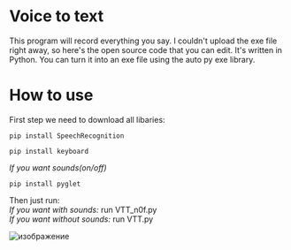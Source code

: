 # Voice to text
This program will record everything you say.
I couldn't upload the exe file right away, so here's the open source code that you can edit.
It's written in Python. You can turn it into an exe file using the auto py exe library.



# How to use
First step we need to download all libaries:                                                                                                                                                                          

`pip install SpeechRecognition`

`pip install keyboard`

_If you want sounds(on/off)_                                                                                                                                                                                          

`pip install pyglet`                                                                                                                                                                                                  

Then just run:                                                                                                                                                                                                        
_If you want with sounds:_ run VTT_n0f.py                                                                                                                                                                             
_If you want without sounds:_ run VTT.py


![изображение](https://github.com/user-attachments/assets/86f0cc33-8ff7-4fac-a407-41ed1935d4c8)

